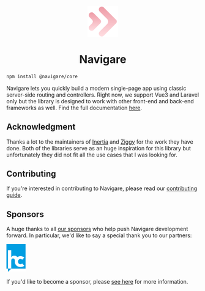 <div align="center">
  <img src="./assets/logo.svg" style="width: 80px;" />
</div>

<h1 align="center">Navigare</h1>

```sh
npm install @navigare/core
```

Navigare lets you quickly build a modern single-page app using classic server-side routing and controllers. Right now, we support Vue3 and Laravel only but the library is designed to work with other front-end and back-end frameworks as well. Find the full documentation [here](https://jaulz.github.io/navigare/).

## Acknowledgment

Thanks a lot to the maintainers of [Inertia](https://inertiajs.com/) and [Ziggy](https://github.com/tighten/ziggy) for the work they have done. Both of the libraries serve as an huge inspiration for this library but unfortunately they did not fit all the use cases that I was looking for.

## Contributing

If you're interested in contributing to Navigare, please read our [contributing guide](https://github.com/jaulz/navigare/blob/master/.github/CONTRIBUTING.md).

## Sponsors

A huge thanks to all [our sponsors](https://github.com/sponsors/jaulz) who help push Navigare development forward. In particular, we'd like to say a special thank you to our partners:

<p>
  <a href="https://hundeloh-consulting.ch">
    <img src="./.github/sponsors/hc.png" width="50" alt="hundeloh consulting GmbH">
  </a>
</p>

If you'd like to become a sponsor, please [see here](https://github.com/sponsors/jaulz) for more information.
